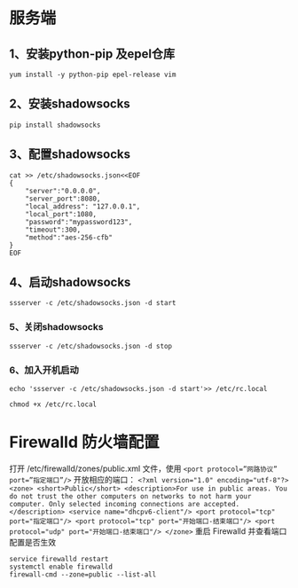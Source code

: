 ﻿# 服务端
## 1、安装python-pip 及epel仓库
```
yum install -y python-pip epel-release vim
```
## 2、安装shadowsocks
```
pip install shadowsocks
```
## 3、配置shadowsocks
```
cat >> /etc/shadowsocks.json<<EOF
{
    "server":"0.0.0.0",
    "server_port":8080,
    "local_address": "127.0.0.1",
    "local_port":1080,
    "password":"mypassword123",
    "timeout":300,
    "method":"aes-256-cfb"
}
EOF
```
## 4、启动shadowsocks
```
ssserver -c /etc/shadowsocks.json -d start
```
### 5、关闭shadowsocks
```
ssserver -c /etc/shadowsocks.json -d stop
```
### 6、加入开机启动
```
echo 'ssserver -c /etc/shadowsocks.json -d start'>> /etc/rc.local
```
```
chmod +x /etc/rc.local
```


# Firewalld 防火墙配置
打开 /etc/firewalld/zones/public.xml 文件，使用 `<port protocol=”网路协议” port=”指定端口”/>` 开放相应的端口：
`<?xml version="1.0" encoding="utf-8"?>
<zone>
<short>Public</short>
<description>For use in public areas. You do not trust the other computers on networks to not harm your computer. Only selected incoming connections are accepted.</description>
<service name="dhcpv6-client"/>
<port protocol="tcp" port="指定端口"/>
<port protocol="tcp" port="开始端口-结束端口"/>
<port protocol="udp" port="开始端口-结束端口"/>
</zone>`
重启 Firewalld 并查看端口配置是否生效
```
service firewalld restart
systemctl enable firewalld
firewall-cmd --zone=public --list-all
```

